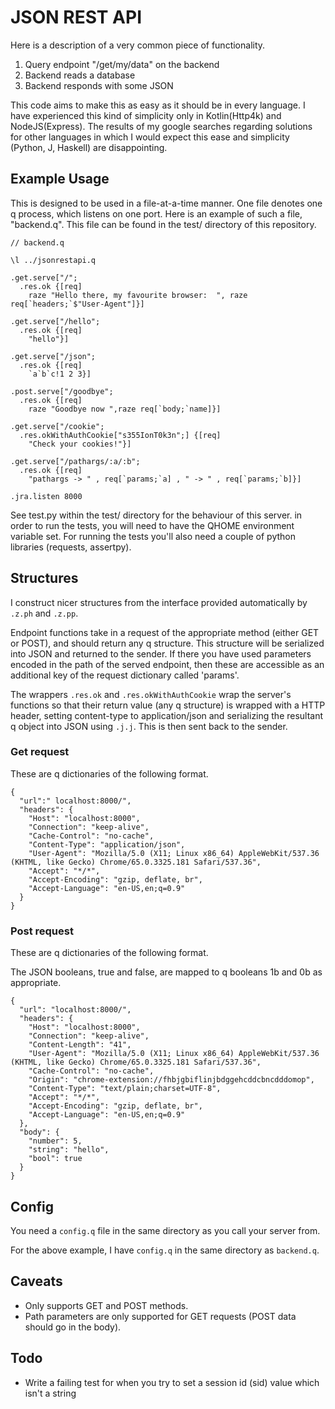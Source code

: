 # JSON REST API

Here is a description of a very common piece of functionality.

1. Query endpoint "/get/my/data" on the backend
2. Backend reads a database
3. Backend responds with some JSON

This code aims to make this as easy as it should be in every language.
I have experienced this kind of simplicity only in Kotlin(Http4k) and NodeJS(Express).
The results of my google searches regarding solutions for other languages in which I would
expect this ease and simplicity (Python, J, Haskell) are disappointing.

## Example Usage

This is designed to be used in a file-at-a-time manner. One file denotes one q
process, which listens on one port. Here is an example of such a file, "backend.q".
This file can be found in the test/ directory of this repository.

```
// backend.q

\l ../jsonrestapi.q

.get.serve["/";
  .res.ok {[req]
    raze "Hello there, my favourite browser:  ", raze req[`headers;`$"User-Agent"]}]

.get.serve["/hello";
  .res.ok {[req]
    "hello"}]

.get.serve["/json";
  .res.ok {[req]
    `a`b`c!1 2 3}]

.post.serve["/goodbye";
  .res.ok {[req]
    raze "Goodbye now ",raze req[`body;`name]}]

.get.serve["/cookie";
  .res.okWithAuthCookie["s355IonT0k3n";] {[req]
    "Check your cookies!"}]

.get.serve["/pathargs/:a/:b";
  .res.ok {[req]
    "pathargs -> " , req[`params;`a] , " -> " , req[`params;`b]}]

.jra.listen 8000
```

See test.py within the test/ directory for the behaviour of this server. in
order to run the tests, you will need to have the QHOME environment variable set.
For running the tests you'll also need a couple of python libraries (requests, assertpy).

## Structures

I construct nicer structures from the interface provided automatically by `.z.ph` and `.z.pp`.

Endpoint functions take in a request of the appropriate method (either GET or POST), and should return any q structure. This structure will be serialized into JSON and returned to the sender. If there you have used parameters encoded in the path of the served endpoint, then these are accessible as an additional key of the request dictionary called 'params'.

The wrappers `.res.ok` and `.res.okWithAuthCookie` wrap the server's functions so that their return value (any q structure) is wrapped with a HTTP header, setting content-type to application/json and serializing the resultant q object into JSON using `.j.j`. This is then sent back to the sender.

### Get request

These are q dictionaries of the following format.

```
{
  "url":" localhost:8000/",
  "headers": {
    "Host": "localhost:8000",
    "Connection": "keep-alive",
    "Cache-Control": "no-cache",
    "Content-Type": "application/json",
    "User-Agent": "Mozilla/5.0 (X11; Linux x86_64) AppleWebKit/537.36 (KHTML, like Gecko) Chrome/65.0.3325.181 Safari/537.36",
    "Accept": "*/*",
    "Accept-Encoding": "gzip, deflate, br",
    "Accept-Language": "en-US,en;q=0.9"
  }
}
```

### Post request

These are q dictionaries of the following format.

The JSON booleans, true and false, are mapped to q booleans 1b and 0b as appropriate.

```
{
  "url": "localhost:8000/",
  "headers": {
    "Host": "localhost:8000",
    "Connection": "keep-alive",
    "Content-Length": "41",
    "User-Agent": "Mozilla/5.0 (X11; Linux x86_64) AppleWebKit/537.36 (KHTML, like Gecko) Chrome/65.0.3325.181 Safari/537.36",
    "Cache-Control": "no-cache",
    "Origin": "chrome-extension://fhbjgbiflinjbdggehcddcbncdddomop",
    "Content-Type": "text/plain;charset=UTF-8",
    "Accept": "*/*",
    "Accept-Encoding": "gzip, deflate, br",
    "Accept-Language": "en-US,en;q=0.9"
  },
  "body": {
    "number": 5,
    "string": "hello",
    "bool": true
  }
}
```

## Config

You need a `config.q` file in the same directory as you call your server from.

For the above example, I have `config.q` in the same directory as `backend.q`.

## Caveats

- Only supports GET and POST methods.
- Path parameters are only supported for GET requests (POST data should go in the body).

## Todo

- Write a failing test for when you try to set a session id (sid) value which isn't a string
